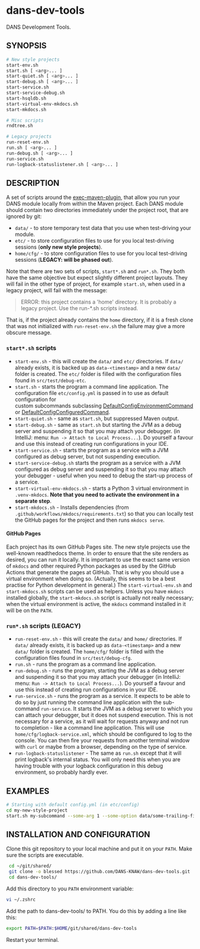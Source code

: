 dans-dev-tools
==============

DANS Development Tools.

SYNOPSIS
--------

```bash    
# New style projects
start-env.sh
start.sh [ <arg>... ]
start-quiet.sh [ <arg>... ]
start-debug.sh [ <arg>... ]
start-service.sh 
start-service-debug.sh
start-hsqldb.sh 
start-virtual-env-mkdocs.sh
start-mkdocs.sh

# Misc scripts
rndtree.sh

# Legacy projects
run-reset-env.sh
run.sh [ <arg>... ]
run-debug.sh [ <arg>... ]
run-service.sh
run-logback-statuslistener.sh [ <arg>... ]
```

DESCRIPTION
-----------
A set of scripts around the [exec-maven-plugin], that allow you run your DANS module locally from within the Maven project. Each DANS module should contain two
directories immediately under the project root, that are ignored by git:

* `data/` - to store temporary test data that you use when test-driving your module.
* `etc/` - to store configuration files to use for you local test-driving sessions (**only new style projects**).
* `home/cfg/` - to store configuration files to use for you local test-driving sessions (**LEGACY: will be phased out**).

Note that there are two sets of scripts, `start*.sh` and `run*.sh`. They both have the same objective but expect slightly different project layouts. They will
fail in the other type of project, for example `start.sh`, when used in a legacy project, will fail with the message:

> ERROR: this project contains a 'home' directory. It is probably a legacy project. Use the run-*.sh scripts instead.

That is, if the project already contains the `home` directory, if it is a fresh clone that was not initialized with `run-reset-env.sh` the failure may give a
more obscure message.

### `start*.sh` scripts

* `start-env.sh` - this will create the `data/` and `etc/` directories. If `data/` already exists, it is backed up as `data-<timestamp>` and a new `data/`
  folder is created. The `etc/` folder is filled with the configuration files found in `src/test/debug-etc`.
* `start.sh` - starts the program a command line application. The configuration file `etc/config.yml` is passed in to use as default configuration for  
  custom subcommands subclassing [DefaultConfigEnvironmentCommand] or [DefaultConfigConfiguredCommand].
* `start-quiet.sh` - same as `start.sh`, but suppressed Maven output.
* `start-debug.sh` - same as `start.sh` but starting the JVM as a debug server and suspending it so that you may attach your debugger.
  (in IntelliJ: menu: `Run -> Attach to Local Process...`). Do yourself a favour and use this instead of creating run configurations in your IDE.
* `start-service.sh` - starts the program as a service with a JVM configured as debug server, but not suspending execution.
* `start-service-debug.sh` starts the program as a service with a JVM configured as debug server and suspending it so that you may attach your debugger - useful
  when you need to debug the start-up process of a service.
* `start-virtual-env-mkdocs.sh` - starts a Python 3 virtual environment in `.venv-mkdocs`.
  **Note that you need to activate the environment in a separate step**.
* `start-mkdocs.sh` - Installs dependencies (from `.github/workflows/mkdocs/requirements.txt`) so that you can locally test the GitHub pages for the project and
  then runs `mkdocs serve`.

#### GitHub Pages

Each project has its own GitHub Pages site. The new style projects use the well-known readthedocs theme. In order to ensure that the site renders as desired,
you can run it locally. It is important to use the exact same version of `mkdocs` and other required Python packages as used by the GitHub Actions that generate
the pages at GitHub. That is why you should use a virtual environment when doing so. (Actually, this seems to be a best practise for Python development in
general.) The `start-virtual-env.sh` and `start-mkdocs.sh` scripts can be used as helpers. Unless you have `mkdocs` installed globally, the `start-mkdocs.sh`
script is actually not really necessary; when the virtual environment is active, the `mkdocs` command installed in it will be on the `PATH`.

[DefaultConfigEnvironmentCommand]: https://dans-knaw.github.io/dans-java-utils/javadocs/nl/knaw/dans/lib/util/DefaultConfigEnvironmentCommand.html

[DefaultConfigConfiguredCommand]: https://dans-knaw.github.io/dans-java-utils/javadocs/nl/knaw/dans/lib/util/DefaultConfigConfiguredCommand.html

### `run*.sh` scripts (LEGACY)

* `run-reset-env.sh` - this will create the `data/` and `home/` directories. If `data/` already exists, it is backed up as `data-<timestamp>` and a new `data/`
  folder is created. The `home/cfg/` folder is filled with the configuration files found in `src/test/debug-cfg`.
* `run.sh` - runs the program as a command line application.
* `run-debug.sh` - runs the program, starting the JVM as a debug server and suspending it so that you may attach your debugger
  (in IntelliJ: menu: `Run -> Attach to Local Process...`). Do yourself a favour and use this instead of creating run configurations in your IDE.
* `run-service.sh` - runs the program as a service. It expects to be able to do so by just running the command line application with the
  sub-command `run-service`. It starts the JVM as a debug server to which you can attach your debugger, but it does not suspend execution. This is not necessary
  for a service, as it will wait for requests anyway and not run to completion - like a command line application. This will use `home/cfg/logback-service.xml`,
  which should be configured to log to the console. You can then fire your requests from another terminal window with `curl` or maybe from a browser, depending
  on the type of service.
* `run-logback-statuslistener` - The same as `run.sh` except that it will print logback's internal status. You will only need this when you are having trouble
  with your logback configuration in this debug environment, so probably hardly ever.

[exec-maven-plugin]: http://www.mojohaus.org/exec-maven-plugin/index.html

EXAMPLES
--------

```bash
# Starting with default config.yml (in etc/config) 
cd my-new-style-project
start.sh my-subcommand --some-arg 1 --some-option data/some-trailing-file-arg.txt
```

INSTALLATION AND CONFIGURATION
------------------------------
Clone this git repository to your local machine and put it on your `PATH`. Make sure the scripts are executable.

```bash
 cd ~/git/shared/
 git clone -o blessed https://github.com/DANS-KNAW/dans-dev-tools.git
 cd dans-dev-tools/
```    

Add this directory to you `PATH` environment variable:

```bash
vi ~/.zshrc
```  

Add the path to dans-dev-tools/ to PATH. You do this by adding a line like this:

```bash 
export PATH=$PATH:$HOME/git/shared/dans-dev-tools
```

Restart your terminal.
    
